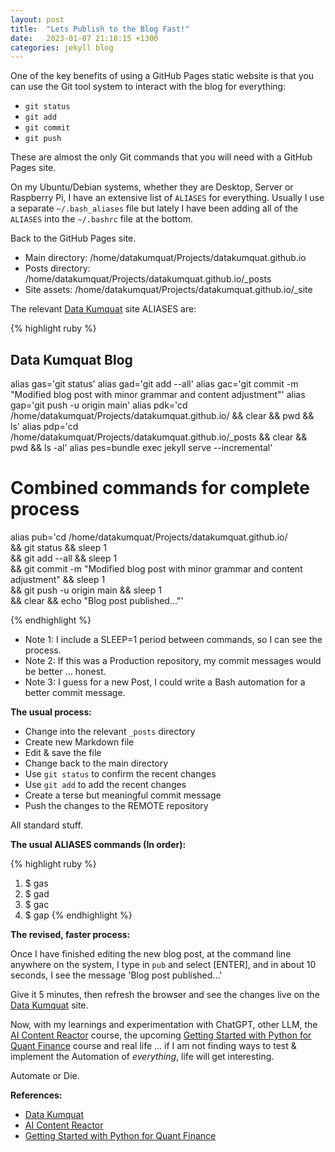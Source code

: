```yaml
---
layout: post
title:  "Lets Publish to the Blog Fast!"
date:   2023-01-07 21:18:15 +1300
categories: jekyll blog
---
```

One of the key benefits of using a GitHub Pages static website is that you can use the Git tool system to interact with the blog for everything:

  - `git status`
  - `git add`
  - `git commit`
  - `git push`

These are almost the only Git commands that you will need with a GitHub Pages site.

On my Ubuntu/Debian systems, whether they are Desktop, Server or Raspberry Pi, I have an extensive list of `ALIASES` for everything. Usually I use a separate `~/.bash_aliases` file but lately I have been adding all of the `ALIASES` into the `~/.bashrc` file at the bottom.

Back to the GitHub Pages site.

* Main directory: /home/datakumquat/Projects/datakumquat.github.io
* Posts directory: /home/datakumquat/Projects/datakumquat.github.io/_posts
* Site assets: /home/datakumquat/Projects/datakumquat.github.io/_site

The relevant [Data Kumquat] site ALIASES are:

{% highlight ruby %}
## Data Kumquat Blog
alias gas='git status'
alias gad='git add --all'
alias gac='git commit -m "Modified blog post with minor grammar and content adjustment"'
alias gap='git push -u origin main'
alias pdk='cd /home/datakumquat/Projects/datakumquat.github.io/ && clear && pwd && ls'
alias pdp='cd /home/datakumquat/Projects/datakumquat.github.io/_posts && clear && pwd && ls -al'
alias pes=bundle exec jekyll serve --incremental'
# Combined commands for complete process
alias pub='cd /home/datakumquat/Projects/datakumquat.github.io/ \
&& git status && sleep 1 \
&& git add --all && sleep 1 \
&& git commit -m "Modified blog post with minor grammar and content adjustment" && sleep 1 \
&& git push -u origin main && sleep 1 \
&& clear && echo "Blog post published..."'

{% endhighlight %}

* Note 1: I include a SLEEP=1 period between commands, so I can see the process.
* Note 2: If this was a Production repository, my commit messages would be better ... honest.
* Note 3: I guess for a new Post, I could write a Bash automation for a better commit message.

**The usual process:**

* Change into the relevant `_posts` directory
* Create new Markdown file
* Edit & save the file
* Change back to the main directory
* Use `git status` to confirm the recent changes
* Use `git add` to add the recent changes
* Create a terse but meaningful commit message
* Push the changes to the REMOTE repository

All standard stuff.

**The usual ALIASES commands (In order):**

{% highlight ruby %}
1. $ gas
2. $ gad
3. $ gac
4. $ gap
{% endhighlight %}

**The revised, faster process:**

Once I have finished editing the new blog post, at the command line anywhere on the system, I type in `pub` and select [ENTER], and in about 10 seconds, I see the message 'Blog post published...'

Give it 5 minutes, then refresh the browser and see the changes live on the [Data Kumquat] site.

Now, with my learnings and experimentation with ChatGPT, other LLM, the [AI Content Reactor] course, the upcoming [Getting Started with Python for Quant Finance] course and real life ... if I am not finding ways to test & implement the Automation of *everything*, life will get interesting.

Automate or Die.

[Data Kumquat]: https://datakumquat.github.io/
[AI Content Reactor]: https://aicontentreactor.com/
[Getting Started with Python for Quant Finance]: https://gettingstartedwithpythonforquantfinance.com/

**References:**

  - [Data Kumquat]
  - [AI Content Reactor]
  - [Getting Started with Python for Quant Finance]
